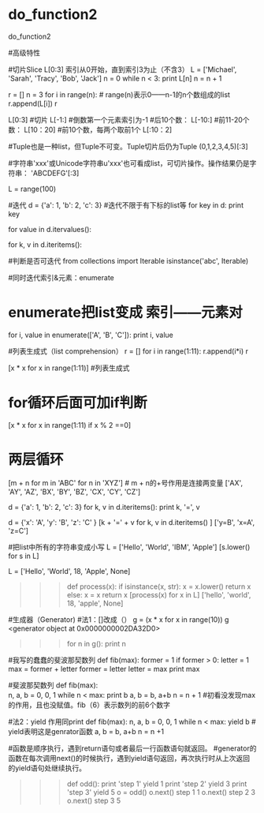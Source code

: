 # do_function2
do_function2

#高级特性




#切片Slice L[0:3] 索引从0开始，直到索引3为止（不含3）
L = ['Michael', 'Sarah', 'Tracy', 'Bob', 'Jack']
n = 0
while n < 3:
	print L[n]
	n = n + 1

r = []
n = 3
for i in range(n):    # range(n)表示0——n-1的n个数组成的list
	r.append(L[i])
r

L[0:3]    #切片
L[-1:]    #倒数第一个元素索引为-1
#后10个数：
L[-10:]
#前11-20个数：
L[10：20]
#前10个数，每两个取前1个
L[:10：2]

#Tuple也是一种list，但Tuple不可变。Tuple切片后仍为Tuple
(0,1,2,3,4,5)[:3]

#字符串'xxx'或Unicode字符串u'xxx'也可看成list，可切片操作。操作结果仍是字符串：
'ABCDEFG'[:3]

L = range(100)





#迭代
d = {'a': 1, 'b': 2, 'c': 3}    #迭代不限于有下标的list等
for key in d:
	print key

for value in d.itervalues():

for k, v in d.iteritems():

#判断是否可迭代
from collections import Iterable
isinstance('abc', Iterable)

#同时迭代索引&元素：enumerate
# enumerate把list变成 索引——元素对
for i, value in enumerate(['A', 'B', 'C']):
	print i, value




#列表生成式（list comprehension）
r = []
for i in range(1:11):
	r.append(i*i)
r

[x * x for x in range(1:11)]    #列表生成式

# for循环后面可加if判断
[x * x for x in range(1:11) if x % 2 ==0]

# 两层循环
[m + n for m in 'ABC' for n in 'XYZ']    # m + n的+号作用是连接两变量
['AX', 'AY', 'AZ', 'BX', 'BY', 'BZ', 'CX', 'CY', 'CZ']

d = {'a': 1, 'b': 2, 'c': 3}
for k, v in d.iteritems():
	print k, '=', v


d = {'x': 'A', 'y': 'B', 'z': 'C' }
[k + '=' + v for k, v in d.iteritems() ]
['y=B', 'x=A', 'z=C']

#把list中所有的字符串变成小写
L = ['Hello', 'World', 'IBM', 'Apple']
[s.lower() for s in L]

L = ['Hello', 'World', 18, 'Apple', None]
>>>def process(x):
	if isinstance(x, str):
		x = x.lower()
		return x
	else:
		x = x
		return x
>>>[process(x) for x in L]
['hello', 'world', 18, 'apple', None]




#生成器（Generator)
#法1：[]改成（）
g = (x * x for x in range(10))
g
<generator object <genexpr> at 0x0000000002DA32D0>
>>>for n in g():
       print n 

#我写的蠢蠢的斐波那契数列
def fib(max):
	former = 1
	if former > 0:
		letter = 1
		max = former + letter
		former = letter
		letter = max
		print max

#斐波那契数列
def fib(max):    
	n, a, b = 0, 0, 1
	while n < max:
		print b
		a, b = b, a+b
		n = n + 1
#初看没发现max的作用，且也没赋值。fib（6）表示数列的前6个数字

#法2：yield 作用同print
def fib(max):
	n, a, b = 0, 0, 1
	while n < max:
		yield b    # yield表明这是genrator函数
		a, b = b, a+b
		n = n +1

#函数是顺序执行，遇到return语句或者最后一行函数语句就返回。
#generator的函数在每次调用next()的时候执行，遇到yield语句返回，再次执行时从上次返回的yield语句处继续执行。
>>>def odd():
	print 'step 1'
	yield 1
	print 'step 2'
	yield 3
	print 'step 3'
	yield 5
>>>o = odd()
>>>o.next()
step 1
1
>>>o.next()
step 2
3
>>>o.next()
step 3
5


